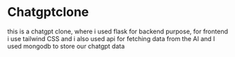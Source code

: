# Chatgptclone
this is a chatgpt clone, where i used flask for backend purpose, for frontend i use tailwind CSS and i also used api for fetching data from the AI and I used mongodb to store our chatgpt data
